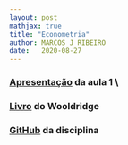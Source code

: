 ```yaml
---
layout: post
mathjax: true
title: "Econometria"
author: MARCOS J RIBEIRO
date:   2020-08-27
---
```



<head>
    <meta charset="UTF-8"/>
    <style>
        p{
            text-align: justify;
        }
    </style>
</head>



### [Apresentação](https://mj-ribeiro.github.io/econometria.pdf) da aula 1 \\

### [Livro](https://mj-ribeiro.github.io/book.pdf) do Wooldridge

### [GitHub](https://github.com/mj-ribeiro/Econometry) da disciplina
